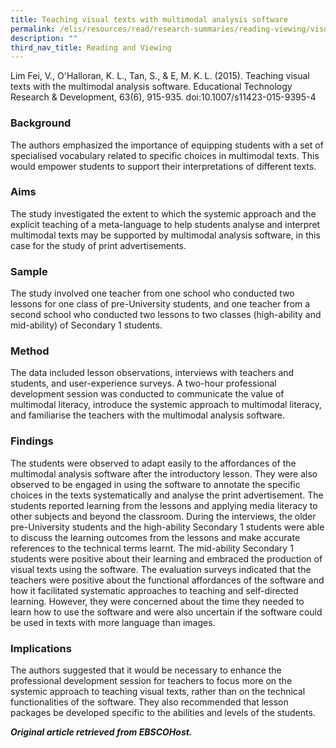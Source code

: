 ```yaml
---
title: Teaching visual texts with multimodal analysis software
permalink: /elis/resources/read/research-summaries/reading-viewing/visual-texts-w-multimodal-analysis-software/
description: ""
third_nav_title: Reading and Viewing
---
```

Lim Fei, V., O'Halloran, K. L., Tan, S., & E, M. K. L. (2015). Teaching visual texts with the multimodal analysis software. Educational Technology Research & Development, 63(6), 915-935. doi:10.1007/s11423-015-9395-4

### Background

The authors emphasized the importance of equipping students with a set of specialised vocabulary related to specific choices in multimodal texts. This would empower students to support their interpretations of different texts.

### Aims

The study investigated the extent to which the systemic approach and the explicit teaching of a meta-language to help students analyse and interpret multimodal texts may be supported by multimodal analysis software, in this case for the study of print advertisements.

### Sample

The study involved one teacher from one school who conducted two lessons for one class of pre-University students, and one teacher from a second school who conducted two lessons to two classes (high-ability and mid-ability) of Secondary 1 students.

### Method

The data included lesson observations, interviews with teachers and students, and user-experience surveys. A two-hour professional development session was conducted to communicate the value of multimodal literacy, introduce the systemic approach to multimodal literacy, and familiarise the teachers with the multimodal analysis software.

### Findings

The students were observed to adapt easily to the affordances of the multimodal analysis software after the introductory lesson. They were also observed to be engaged in using the software to annotate the specific choices in the texts systematically and analyse the print advertisement. The students reported learning from the lessons and applying media literacy to other subjects and beyond the classroom. During the interviews, the older pre-University students and the high-ability Secondary 1 students were able to discuss the learning outcomes from the lessons and make accurate references to the technical terms learnt. The mid-ability Secondary 1 students were positive about their learning and embraced the production of visual texts using the software. The evaluation surveys indicated that the teachers were positive about the functional affordances of the software and how it facilitated systematic approaches to teaching and self-directed learning. However, they were concerned about the time they needed to learn how to use the software and were also uncertain if the software could be used in texts with more language than images.

### Implications

The authors suggested that it would be necessary to enhance the professional development session for teachers to focus more on the systemic approach to teaching visual texts, rather than on the technical functionalities of the software. They also recommended that lesson packages be developed specific to the abilities and levels of the students.

_**Original article retrieved from EBSCOHost.**_  

